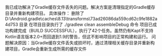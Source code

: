 我已成功解决了Gradle缓存文件丢失的问题。解决方案是清理指定的Gradle缓存目录并重新构建项目。
具体操作：
   删除了 D:\Android\.gradle\caches\8.13\transforms\73ad26086da559cd62c9fe1882a4d753 目录
   在项目目录执行了 ./gradlew clean assembleDebug 命令
项目已成功构建完成（BUILD SUCCESSFUL），执行了42个任务。虽然仍有Kapt不支持Kotlin语言版本2.0+而回退到1.9的警告，但这不影响项目的正常构建和运行。
问题解决原因：当Gradle缓存文件丢失或损坏时，通过清理相关缓存目录并重新构建项目，Gradle会重新生成所需的缓存文件